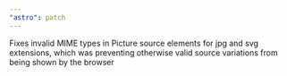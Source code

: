 ```yaml
---
"astro": patch
---
```


Fixes invalid MIME types in Picture source elements for jpg and svg extensions, which was preventing otherwise valid source variations from being shown by the browser
